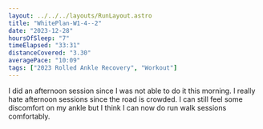 ```yaml
---
layout: ../../../layouts/RunLayout.astro
title: "WhitePlan-W1-4--2"
date: "2023-12-28"
hoursOfSleep: "7"
timeElapsed: "33:31"
distanceCovered: "3.30"
averagePace: "10:09"
tags: ["2023 Rolled Ankle Recovery", "Workout"]
---
```


I did an afternoon session since I was not able to do it this morning. I really hate afternoon sessions since the road is crowded. I can still feel some discomfort on my ankle but I think I can now do run walk sessions comfortably.
